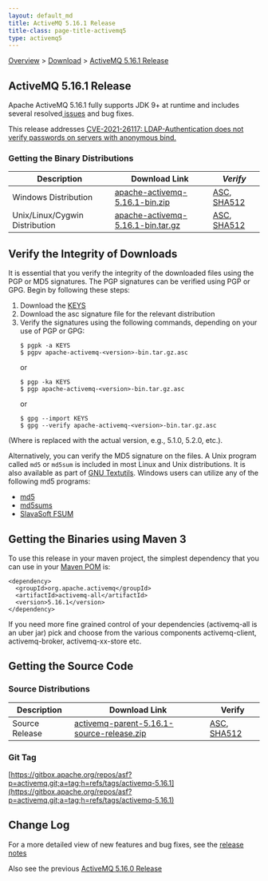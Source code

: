 ```yaml
---
layout: default_md
title: ActiveMQ 5.16.1 Release 
title-class: page-title-activemq5
type: activemq5
---
```


[Overview](overview) > [Download](download) > [ActiveMQ 5.16.1 Release](activemq-5161-release)

ActiveMQ 5.16.1 Release
-----------------------

Apache ActiveMQ 5.16.1 fully supports JDK 9+ at runtime and includes several resolved[ issues](https://issues.apache.org/jira/secure/ReleaseNote.jspa?projectId=12311210&version=12347027) and bug fixes.

This release addresses [CVE-2021-26117: LDAP-Authentication does not verify passwords on servers with anonymous bind.](security-advisories.data/CVE-2021-26117-announcement.txt)

### Getting the Binary Distributions

Description|Download Link|_Verify_
---|---|---
Windows Distribution|[apache-activemq-5.16.1-bin.zip](http://www.apache.org/dyn/closer.cgi?filename=/activemq/5.16.1/apache-activemq-5.16.1-bin.zip&action=download)|[ASC](https://www.apache.org/dist/activemq/5.16.1/apache-activemq-5.16.1-bin.zip.asc), [SHA512](https://www.apache.org/dist/activemq/5.16.1/apache-activemq-5.16.1-bin.zip.sha512)
Unix/Linux/Cygwin Distribution|[apache-activemq-5.16.1-bin.tar.gz](http://www.apache.org/dyn/closer.cgi?filename=/activemq/5.16.1/apache-activemq-5.16.1-bin.tar.gz&action=download)|[ASC](https://www.apache.org/dist/activemq/5.16.1/apache-activemq-5.16.1-bin.tar.gz.asc), [SHA512](https://www.apache.org/dist/activemq/5.16.1/apache-activemq-5.16.1-bin.tar.gz.sha512)

Verify the Integrity of Downloads
---------------------------------

It is essential that you verify the integrity of the downloaded files using the PGP or MD5 signatures. The PGP signatures can be verified using PGP or GPG. Begin by following these steps:

1.  Download the [KEYS](https://www.apache.org/dist/activemq/KEYS)
2.  Download the asc signature file for the relevant distribution
3.  Verify the signatures using the following commands, depending on your use of PGP or GPG:
    ```
    $ pgpk -a KEYS
    $ pgpv apache-activemq-<version>-bin.tar.gz.asc
    ```
    or
    ```
    $ pgp -ka KEYS
    $ pgp apache-activemq-<version>-bin.tar.gz.asc
    ```
    or
    ```
    $ gpg --import KEYS
    $ gpg --verify apache-activemq-<version>-bin.tar.gz.asc
    ```

(Where <version> is replaced with the actual version, e.g., 5.1.0, 5.2.0, etc.).

Alternatively, you can verify the MD5 signature on the files. A Unix program called `md5` or `md5sum` is included in most Linux and Unix distributions. It is also available as part of [GNU Textutils](http://www.gnu.org/software/textutils/textutils.html). Windows users can utilize any of the following md5 programs:

*   [md5](http://www.fourmilab.ch/md5/)
*   [md5sums](http://www.pc-tools.net/win32/md5sums/)
*   [SlavaSoft FSUM](http://www.slavasoft.com/fsum/)

Getting the Binaries using Maven 3
----------------------------------

To use this release in your maven project, the simplest dependency that you can use in your [Maven POM](http://maven.apache.org/guides/introduction/introduction-to-the-pom.html) is:
```
<dependency>
  <groupId>org.apache.activemq</groupId>
  <artifactId>activemq-all</artifactId>
  <version>5.16.1</version>
</dependency>
```
If you need more fine grained control of your dependencies (activemq-all is an uber jar) pick and choose from the various components activemq-client, activemq-broker, activemq-xx-store etc.

Getting the Source Code
-----------------------

### Source Distributions

Description|Download Link|Verify
---|---|---
Source Release|[activemq-parent-5.16.1-source-release.zip](http://www.apache.org/dyn/closer.cgi?filename=/activemq/5.16.1/activemq-parent-5.16.1-source-release.zip&action=download)|[ASC](https://www.apache.org/dist/activemq/5.16.1/activemq-parent-5.16.1-source-release.zip.asc), [SHA512](https://www.apache.org/dist/activemq/5.16.1/activemq-parent-5.16.1-source-release.zip.sha512)

### Git Tag

[https://gitbox.apache.org/repos/asf?p=activemq.git;a=tag;h=refs/tags/activemq-5.16.1](https://gitbox.apache.org/repos/asf?p=activemq.git;a=tag;h=refs/tags/activemq-5.16.1)

Change Log
----------

For a more detailed view of new features and bug fixes, see the [release notes](https://issues.apache.org/jira/secure/ReleaseNote.jspa?projectId=12311210&version=12347027)

Also see the previous [ActiveMQ 5.16.0 Release](activemq-5160-release)

